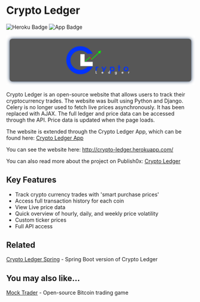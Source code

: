 # Crypto Ledger

![Heroku Badge](https://img.shields.io/badge/deployment-heroku-blueviolet) ![App Badge](https://img.shields.io/badge/app-android-brightgreen)

![Crypto Ledger Logo](static/images/CryptoLedger.png)

Crypto Ledger is an open-source website that allows users to track their cryptocurrency trades.  The website was built using Python and Django.  Celery is no longer used to fetch live prices asynchronously.  It has been replaced with AJAX.  The full ledger and price data can be accessed through the API.  Price data is updated when the page loads.

The website is extended through the Crypto Ledger App, which can be found here: [Crypto Ledger App](https://github.com/TMDStudios/crypto_ledger_app_kotlin 'Crypto Ledger App')

You can see the website here: http://crypto-ledger.herokuapp.com/

You can also read more about the project on Publish0x: [Crypto Ledger](https://www.publish0x.com/open-source-projects/crypto-ledger-an-open-source-website-to-track-your-crypto-as-xykxeqd?a=oQeZVWD6ep&tid=GitHub 'Crypto Ledger')


## Key Features

- Track crypto currency trades with 'smart purchase prices'
- Access full transaction history for each coin
- View Live price data
- Quick overview of hourly, daily, and weekly price volatility
- Custom ticker prices
- Full API access  


## Related

[Crypto Ledger Spring](https://github.com/TMDStudios/crypto_ledger_spring 'Crypto Ledger Spring') - Spring Boot version of Crypto Ledger


## You may also like...

[Mock Trader](https://github.com/TMDStudios/MockTrader 'Mock Trader') - Open-source Bitcoin trading game

